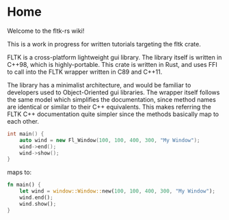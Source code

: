 # Home

Welcome to the fltk-rs wiki!

This is a work in progress for written tutorials targeting the fltk crate.

FLTK is a cross-platform lightweight gui library.
The library itself is written in C++98, which is highly-portable. This crate is written in Rust, and uses FFI to call into the FLTK wrapper written in C89 and C++11.

The library has a minimalist architecture, and would be familiar to developers used to Object-Oriented gui libraries. The wrapper itself follows the same model which simplifies the documentation, since method names are identical or similar to their C++ equivalents. This makes referring the FLTK C++ documentation quite simpler since the methods basically map to each other.

```c++
int main() {
    auto wind = new Fl_Window(100, 100, 400, 300, "My Window");
    wind->end();
    wind->show();
}
```
maps to:
```rust
fn main() {
    let wind = window::Window::new(100, 100, 400, 300, "My Window");
    wind.end();
    wind.show();
}
```